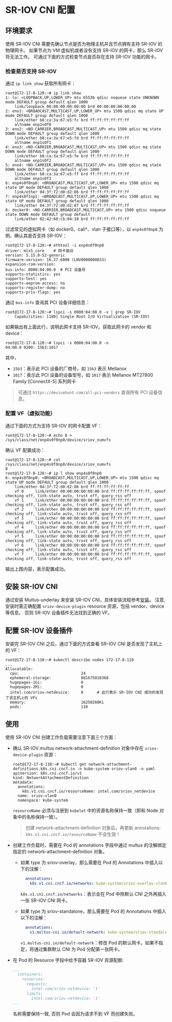 # SR-IOV CNI 配置

## 环境要求

使用 SR-IOV CNI 需要先确认节点是否为物理主机并且节点拥有支持 SR-IOV 的物理网卡。
如果节点为 VM 虚拟机或者没有支持 SR-IOV 的网卡，那么 SR-IOV 将无法工作。
可通过下面的方式检查节点是否存在支持 SR-IOV 功能的网卡。

### 检查是否支持 SR-IOV

通过 `ip link show` 获取所有网卡：

```shell
root@172-17-8-120:~# ip link show
1: lo: <LOOPBACK,UP,LOWER_UP> mtu 65536 qdisc noqueue state UNKNOWN mode DEFAULT group default qlen 1000
    link/loopback 00:00:00:00:00:00 brd 00:00:00:00:00:00
2: eno1: <BROADCAST,MULTICAST,UP,LOWER_UP> mtu 1500 qdisc mq state UP mode DEFAULT group default qlen 1000
    link/ether b8:ca:3a:67:e5:fc brd ff:ff:ff:ff:ff:ff
    altname enp1s0f0
3: eno2: <NO-CARRIER,BROADCAST,MULTICAST,UP> mtu 1500 qdisc mq state DOWN mode DEFAULT group default qlen 1000
    link/ether b8:ca:3a:67:e5:fd brd ff:ff:ff:ff:ff:ff
    altname enp1s0f1
4: eno3: <NO-CARRIER,BROADCAST,MULTICAST,UP> mtu 1500 qdisc mq state DOWN mode DEFAULT group default qlen 1000
    link/ether b8:ca:3a:67:e5:fe brd ff:ff:ff:ff:ff:ff
    altname enp1s0f2
5: eno4: <NO-CARRIER,BROADCAST,MULTICAST,UP> mtu 1500 qdisc mq state DOWN mode DEFAULT group default qlen 1000
    link/ether b8:ca:3a:67:e5:ff brd ff:ff:ff:ff:ff:ff
    altname enp1s0f3
6: enp4s0f0np0: <BROADCAST,MULTICAST,UP,LOWER_UP> mtu 1500 qdisc mq state UP mode DEFAULT group default qlen 1000
    link/ether 04:3f:72:d0:d2:86 brd ff:ff:ff:ff:ff:ff
7: enp4s0f1np1: <BROADCAST,MULTICAST,UP,LOWER_UP> mtu 1500 qdisc mq state UP mode DEFAULT group default qlen 1000
    link/ether 04:3f:72:d0:d2:87 brd ff:ff:ff:ff:ff:ff
8: docker0: <NO-CARRIER,BROADCAST,MULTICAST,UP> mtu 1500 qdisc noqueue state DOWN mode DEFAULT group default
    link/ether 02:42:60:cb:04:10 brd ff:ff:ff:ff:ff:ff
```

过滤常见的虚拟网卡（如 docker0、cali*、vlan 子接口等），以 `enp4s0f0np0` 为例，确认其是否支持 SR-IOV：

```shell
root@172-17-8-120:~# ethtool -i enp4s0f0np0
driver: mlx5_core    # 网卡驱动
version: 5.15.0-52-generic
firmware-version: 16.27.6008 (LNV0000000033)
expansion-rom-version:
bus-info: 0000:04:00.0  # PCI 设备号
supports-statistics: yes
supports-test: yes
supports-eeprom-access: no
supports-register-dump: no
supports-priv-flags: yes
```

通过 `bus-info` 查询其 PCI 设备详细信息：

```shell
root@172-17-8-120:~# lspci -s 0000:04:00.0 -v | grep SR-IOV
	Capabilities: [180] Single Root I/O Virtualization (SR-IOV)
```

如果输出有上面此行，说明此网卡支持 SR-IOV。获取此网卡的 vendor 和 device：

```shell
root@172-17-8-120:~# lspci -s 0000:04:00.0 -n
04:00.0 0200: 15b3:1017
```

其中，

- `15b3`：表示此 PCI 设备的厂商号，如 `15b3` 表示 Mellanox
- `1017`：表示此 PCI 设备的设备型号，如 `1017` 表示 Mellanox MT27800 Family [ConnectX-5] 系列网卡

> 可通过 `https://devicehunt.com/all-pci-vendors` 查询所有 PCI 设备信息。

### 配置 VF（虚拟功能）

通过下面的方式为支持 SR-IOV 的网卡配置 VF：

```shell
root@172-17-8-120:~# echo 8 > /sys/class/net/enp4s0f0np0/device/sriov_numvfs
```

确认 VF 配置成功：

```shell
root@172-17-8-120:~# cat /sys/class/net/enp4s0f0np0/device/sriov_numvfs
8
root@172-17-8-120:~# ip l show enp4s0f0np0
6: enp4s0f0np0: <BROADCAST,MULTICAST,UP,LOWER_UP> mtu 1500 qdisc mq state UP mode DEFAULT group default qlen 1000
    link/ether 04:3f:72:d0:d2:86 brd ff:ff:ff:ff:ff:ff
    vf 0     link/ether 00:00:00:00:00:00 brd ff:ff:ff:ff:ff:ff, spoof checking off, link-state auto, trust off, query_rss off
    vf 1     link/ether 00:00:00:00:00:00 brd ff:ff:ff:ff:ff:ff, spoof checking off, link-state auto, trust off, query_rss off
    vf 2     link/ether 00:00:00:00:00:00 brd ff:ff:ff:ff:ff:ff, spoof checking off, link-state auto, trust off, query_rss off
    vf 3     link/ether 00:00:00:00:00:00 brd ff:ff:ff:ff:ff:ff, spoof checking off, link-state auto, trust off, query_rss off
    vf 4     link/ether 00:00:00:00:00:00 brd ff:ff:ff:ff:ff:ff, spoof checking off, link-state auto, trust off, query_rss off
    vf 5     link/ether 00:00:00:00:00:00 brd ff:ff:ff:ff:ff:ff, spoof checking off, link-state auto, trust off, query_rss off
    vf 6     link/ether 00:00:00:00:00:00 brd ff:ff:ff:ff:ff:ff, spoof checking off, link-state auto, trust off, query_rss off
    vf 7     link/ether 00:00:00:00:00:00 brd ff:ff:ff:ff:ff:ff, spoof checking off, link-state auto, trust off, query_rss off
```

输出上图内容，表示配置成功。

## 安装 SR-IOV CNI

通过安装 Multus-underlay 来安装 SR-IOV CNI，具体安装流程参考[安装](install.md)。
注意, 安装时需正确配置 `sriov-device-plugin` resource 资源，包括 vendor、device 等信息。
否则 SR-IOV 设备插件无法找到正确的 VF。

## 配置 SR-IOV 设备插件

安装完 SR-IOV CNI 之后，通过下面的方式查看 SR-IOV CNI 是否发现了主机上的 VF：

```shell
root@172-17-8-110:~# kubectl describe nodes 172-17-8-110
...
Allocatable:
  cpu:                           24
  ephemeral-storage:             881675818368
  hugepages-1Gi:                 0
  hugepages-2Mi:                 0
  intel.com/sriov-netdevice:     8      # 此行表示 SR-IOV CNI 成功的发现了该主机上的 VFs 
  memory:                        16250260Ki
  pods:                          110
```

## 使用

使用 SR-IOV CNI 创建工作负载需要注意下面三个方面：

- 确认 SR-IOV multus network-attachment-definition 对象中存在 `sriov-device-plugin` 资源：

    ```shell
    root@172-17-8-110:~# kubectl get network-attachment-definitions.k8s.cni.cncf.io -n kube-system sriov-vlan0 -o yaml
    apiVersion: k8s.cni.cncf.io/v1
    kind: NetworkAttachmentDefinition
    metadata:
      annotations:
        k8s.v1.cni.cncf.io/resourceName: intel.com/sriov_netdevice
      name: sriov-vlan0
      namespace: kube-system
    ```

    `resourceName` 必须与注册到 `kubelet` 中的资源名称保持一致（即和 Node 对象中的名称保持一致）。

    > 创建 network-attachment-definition 对象后，再更新 annotations: `k8s.v1.cni.cncf.io/resourceName` 不会生效！

- 创建工作负载时，需要在 Pod 的 annotations 字段中通过 multus 的注解绑定指定的 network-attachment-definition 对象。

    - 如果 type 为 sriov-overlay，那么需要在 Pod 的 Annotations 中插入以下的注解：

        ```yaml
          annotations:
            k8s.v1.cni.cncf.io/networks: kube-system/sriov-overlay-vlan0
        ```

        `k8s.v1.cni.cncf.io/networks`：表示会在 Pod 中除默认 CNI 之外再插入一张 SR-IOV CNI 网卡。

    - 如果 type 为 sriov-standalone，那么需要在 Pod 的 Annotations 中插入以下的注解：

        ```yaml
          annotations:
            v1.multus-cni.io/default-network: kube-system/sriov-standalone-vlan0
        ```

        `v1.multus-cni.io/default-network`：修改 Pod 的默认网卡。如果不指定，将通过集群默认 CNI 为 Pod 分配第一张网卡。

- 在 Pod 的 Resource 字段中给予容器 SR-IOV 资源配额:

    ```yaml
    ...
      containers:
        resources:
          requests:
            intel.com/sriov-netdevice: '1'
          limits:
            intel.com/sriov-netdevice: '1'
    ...
    ```

    名称需要保持一致, 否则 Pod 会因为请求不到 VF 而创建失败。
